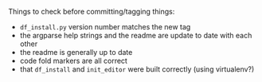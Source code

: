 Things to check before committing/tagging things:

- `df_install.py` version number matches the new tag
- the argparse help strings and the readme are update to date with each other
- the readme is generally up to date
- code fold markers are all correct
- that `df_install` and `init_editor` were built correctly (using virtualenv?)
